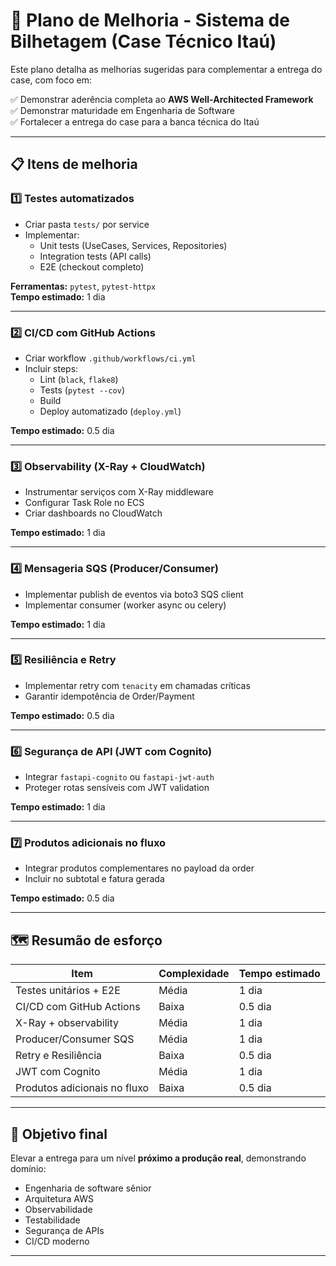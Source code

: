 
# 🚀 Plano de Melhoria - Sistema de Bilhetagem (Case Técnico Itaú)

Este plano detalha as melhorias sugeridas para complementar a entrega do case, com foco em:

✅ Demonstrar aderência completa ao **AWS Well-Architected Framework**  
✅ Demonstrar maturidade em Engenharia de Software  
✅ Fortalecer a entrega do case para a banca técnica do Itaú

---

## 📋 Itens de melhoria

### 1️⃣ Testes automatizados

- Criar pasta `tests/` por service
- Implementar:
  - Unit tests (UseCases, Services, Repositories)
  - Integration tests (API calls)
  - E2E (checkout completo)

**Ferramentas:** `pytest`, `pytest-httpx`  
**Tempo estimado:** 1 dia

---

### 2️⃣ CI/CD com GitHub Actions

- Criar workflow `.github/workflows/ci.yml`
- Incluir steps:
  - Lint (`black`, `flake8`)
  - Tests (`pytest --cov`)
  - Build
  - Deploy automatizado (`deploy.yml`)

**Tempo estimado:** 0.5 dia

---

### 3️⃣ Observability (X-Ray + CloudWatch)

- Instrumentar serviços com X-Ray middleware
- Configurar Task Role no ECS
- Criar dashboards no CloudWatch

**Tempo estimado:** 1 dia

---

### 4️⃣ Mensageria SQS (Producer/Consumer)

- Implementar publish de eventos via boto3 SQS client
- Implementar consumer (worker async ou celery)

**Tempo estimado:** 1 dia

---

### 5️⃣ Resiliência e Retry

- Implementar retry com `tenacity` em chamadas críticas
- Garantir idempotência de Order/Payment

**Tempo estimado:** 0.5 dia

---

### 6️⃣ Segurança de API (JWT com Cognito)

- Integrar `fastapi-cognito` ou `fastapi-jwt-auth`
- Proteger rotas sensíveis com JWT validation

**Tempo estimado:** 1 dia

---

### 7️⃣ Produtos adicionais no fluxo

- Integrar produtos complementares no payload da order
- Incluir no subtotal e fatura gerada

**Tempo estimado:** 0.5 dia

---

## 🗺️ Resumão de esforço

| Item                         | Complexidade | Tempo estimado |
|------------------------------|--------------|----------------|
| Testes unitários + E2E       | Média        | 1 dia          |
| CI/CD com GitHub Actions     | Baixa        | 0.5 dia        |
| X-Ray + observability        | Média        | 1 dia          |
| Producer/Consumer SQS        | Média        | 1 dia          |
| Retry e Resiliência          | Baixa        | 0.5 dia        |
| JWT com Cognito              | Média        | 1 dia          |
| Produtos adicionais no fluxo | Baixa        | 0.5 dia        |

---

## 🎯 Objetivo final

Elevar a entrega para um nível **próximo a produção real**, demonstrando domínio:

- Engenharia de software sênior
- Arquitetura AWS
- Observabilidade
- Testabilidade
- Segurança de APIs
- CI/CD moderno

---

